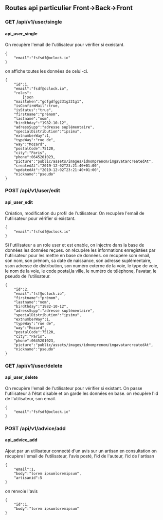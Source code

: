 
## Routes api particulier Front->Back->Front

### GET /api/v1/user/single
#### api_user_single
On recupère l'email de l'utilisateur pour vérifier si exeistant.
```
{
    "email":"fsfsdf@oclock.io"
}
```

on affiche toutes les données de celui-ci.

```
{
    "id":1,
    "email":"fsdf@oclock.io",
    "roles":
        [json
    "mailtoken":"gdfgdfgg231g321g1",
    "isConfirmMail":true,
    "isStatus":"true",
    "firstname":"prénom",
    "lastname":"nom",
    "birdthday":"1982-10-12",
    "adressSupp":"adresse suplémentaire",
    "specialDistribution":"ipsimu",
    "extnumberWay":1,
    "typeWay":"rue de",
    "way":"Mozard",
    "postalCode":75120,
    "city":"Paris",
    "phone":0645201023,
    "picture":"public/assets/images/idnomprenom/imgavatarcreatedAt",
    "createdAt":"2019-12-02T23:21:40+01:00",
    "updatedAt":"2019-12-02T23:21:40+01:00",
    "nickname":"pseudo"
} 
```

### POST /api/v1/user/edit
#### api_user_edit
Création, modification du profil de l'utilisateur.
On recupère l'email de l'utilisateur pour vérifier si existant.
```
{
    "email":"fsfsdf@oclock.io"
}
```
Si l'utilisateur a un role user et est enable, on injectre dans la base de données les données reçues.
on récupère les informations enregistées par l'utilisateur pour les mettre en base de données.
on recupère som email, son nom, son prénom, sa date de naissance, son adresse suplémentaire, sson adresse de distribution, son numéro externe de la voie, le type de voie, le nom de la voie, le code postal,la ville, le numéro de téléphone, l'avatar, le pseudo de l'utilisateur.

```
{
    "id":2,
    "email":"fsf@oclock.io",
    "firstname":"prénom",
    "lastname":"nom",
    "birdthday":"1982-10-12",
    "adressSupp":"adresse suplémentaire",
    "specialDistribution":"ipsimu",
    "extnumberWay":1,
    "typeWay":"rue de",
    "way":"Mozard",
    "postalCode":75120,
    "city":"Paris",
    "phone":0645201023,
    "picture":"public/assets/images/idnomprenom/imgavatarcreatedAt",
    "nickname":"pseudo"
}
```

### GET /api/v1/user/delete
#### api_user_delete
On recupère l'email de l'utilisateur pour vérifier si existant.
On passe l'utilisateur à l'état disable et on garde les données en base.
on récupère l'id de l'utilisateur, son email.

```
{
    "email":"fsfsdf@oclock.io"
}
```


### POST /api/v1/advice/add
#### api_advice_add
Ajout par un utilisateur connecté d'un avis sur un artisan en consultation
on récupère l'email de l'utilisateur, l'avis posté, l'id de l'auteur, l'id de l'artisan
```
{
    "email":1,
    "body":"lorem ipsumloremipsum",
    "artisanid":5
}

```
on renvoie l'avis

```
{
    "id":1,
    "body":"lorem ipsumloremipsum"
}

```